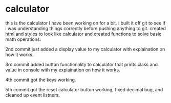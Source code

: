 # calculator

this is the calculator I have been working on for a bit. i built it off git to see if i was understanding things correctly before pushing anything to git. created  html and styles to look like calculator and created functions to solve basic math operations.

2nd commit just added a display value to my calculator with explaination on how it works.

3rd commit added button functionality to calculator that prints class and value in console with my explaination on how it works.

4th commit got the keys working.

5th commit got the reset calculator button working, fixed decimal bug, and cleaned up event listners.
